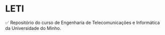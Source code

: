 # LETI
 
 ✅ Repositório do curso de Engenharia de Telecomunicações e Informática da Universidade do Minho.
